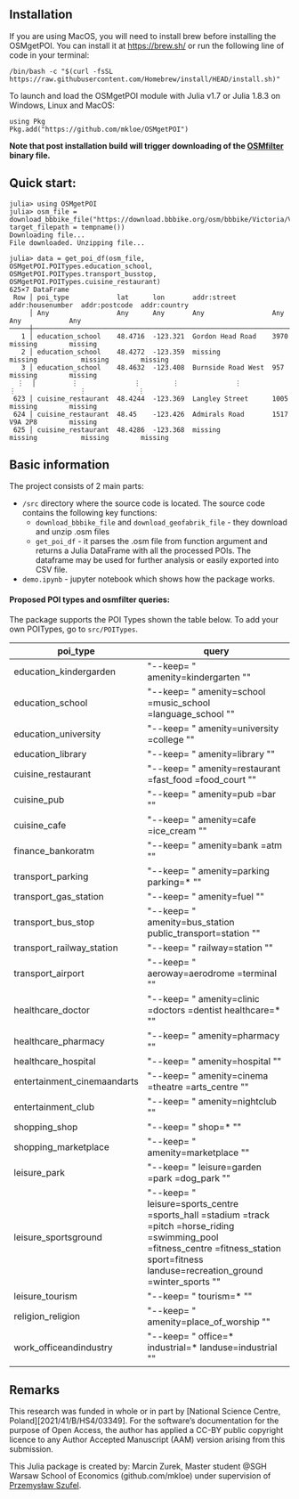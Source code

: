 ## Installation
If you are using MacOS, you will need to install brew before installing the OSMgetPOI. You can install it at https://brew.sh/ or run the following line of code in your terminal:
```
/bin/bash -c "$(curl -fsSL https://raw.githubusercontent.com/Homebrew/install/HEAD/install.sh)"
```
   
To launch and load the OSMgetPOI module with Julia v1.7 or Julia 1.8.3 on Windows, Linux and MacOS: 
```
using Pkg
Pkg.add("https://github.com/mkloe/OSMgetPOI")
```
**Note that post installation build will trigger downloading of the [OSMfilter](https://wiki.openstreetmap.org/wiki/Osmfilter) binary file.**

## Quick start:
```
julia> using OSMgetPOI
julia> osm_file = download_bbbike_file("https://download.bbbike.org/osm/bbbike/Victoria/Victoria.osm.gz"; target_filepath = tempname())
Downloading file...
File downloaded. Unzipping file...

julia> data = get_poi_df(osm_file, OSMgetPOI.POITypes.education_school, OSMgetPOI.POITypes.transport_busstop, OSMgetPOI.POITypes.cuisine_restaurant)
625×7 DataFrame
 Row │ poi_type            lat      lon       addr:street         addr:housenumber  addr:postcode  addr:country
     │ Any                 Any      Any       Any                 Any               Any            Any
─────┼──────────────────────────────────────────────────────────────────────────────────────────────────────────
   1 │ education_school    48.4716  -123.321  Gordon Head Road    3970              missing        missing
   2 │ education_school    48.4272  -123.359  missing             missing           missing        missing
   3 │ education_school    48.4632  -123.408  Burnside Road West  957               missing        missing
  ⋮  │         ⋮              ⋮        ⋮              ⋮                  ⋮                ⋮             ⋮
 623 │ cuisine_restaurant  48.4244  -123.369  Langley Street      1005              missing        missing
 624 │ cuisine_restaurant  48.45    -123.426  Admirals Road       1517              V9A 2P8        missing
 625 │ cuisine_restaurant  48.4286  -123.368  missing             missing           missing        missing
```
## Basic information
The project consists of 2 main parts:
- `/src` directory where the source code is located. The source code contains the following key functions:
    - `download_bbbike_file` and `download_geofabrik_file` - they download and unzip .osm files
    - `get_poi_df` - it parses the .osm file from function argument and returns a Julia DataFrame with all the processed POIs. The dataframe may be used for further analysis or easily exported into CSV file.
 - `demo.ipynb` - jupyter notebook which shows how the package works.

#### Proposed POI types and osmfilter queries:

The package supports the POI Types shown the table below. To add your own POITypes, go to `src/POITypes`.

| poi_type 	| query 	|
|---	|---	|
| education_kindergarden 	| "--keep= \" amenity=kindergarten \"" 	|
| education_school 	| "--keep= \" amenity=school =music_school =language_school \"" 	|
| education_university 	| "--keep= \" amenity=university =college \"" 	|
| education_library 	| "--keep= \" amenity=library \"" 	|
| cuisine_restaurant 	| "--keep= \" amenity=restaurant =fast_food =food_court \"" 	|
| cuisine_pub 	| "--keep= \" amenity=pub =bar \"" 	|
| cuisine_cafe 	| "--keep= \" amenity=cafe =ice_cream \"" 	|
| finance_bankoratm 	| "--keep= \" amenity=bank =atm \"" 	|
| transport_parking 	| "--keep= \" amenity=parking parking=* \"" 	|
| transport_gas_station 	| "--keep= \" amenity=fuel \"" 	|
| transport_bus_stop 	| "--keep= \" amenity=bus_station public_transport=station \"" 	|
| transport_railway_station 	| "--keep= \" railway=station \"" 	|
| transport_airport 	| "--keep= \" aeroway=aerodrome =terminal \"" 	|
| healthcare_doctor 	| "--keep= \" amenity=clinic =doctors =dentist healthcare=* \"" 	|
| healthcare_pharmacy 	| "--keep= \" amenity=pharmacy \"" 	|
| healthcare_hospital 	| "--keep= \" amenity=hospital \"" 	|
| entertainment_cinemaandarts 	| "--keep= \" amenity=cinema =theatre =arts_centre \"" 	|
| entertainment_club 	| "--keep= \" amenity=nightclub \"" 	|
| shopping_shop 	| "--keep= \" shop=* \"" 	|
| shopping_marketplace 	| "--keep= \" amenity=marketplace \"" 	|
| leisure_park 	| "--keep= \" leisure=garden =park =dog_park \"" 	|
| leisure_sportsground 	| "--keep= \" leisure=sports_centre =sports_hall =stadium =track =pitch =horse_riding =swimming_pool =fitness_centre =fitness_station sport=fitness landuse=recreation_ground =winter_sports \"" 	|
| leisure_tourism 	| "--keep= \" tourism=* \"" 	|
| religion_religion 	| "--keep= \" amenity=place_of_worship \"" 	|
| work_officeandindustry 	| "--keep= \" office=* industrial=* landuse=industrial \"" 	|

## Remarks
This research was funded in whole or in part by [National Science Centre,  Poland][2021/41/B/HS4/03349]. For the software’s  documentation for the purpose of Open Access, the author has applied a CC-BY public copyright licence to any Author Accepted Manuscript (AAM) version arising from this submission.  
  
This Julia package is created by: Marcin Zurek, Master student @SGH Warsaw School of Economics (github.com/mkloe) under supervision of [Przemysław Szufel](https://szufel.pl).

